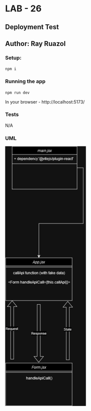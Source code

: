 # LAB - 26
## Deployment Test
## Author: Ray Ruazol


### Setup:
`npm i`

### Running the app

`npm run dev`

In your browser - http://localhost:5173/

### Tests

N/A

### UML

![](./lab26.png)